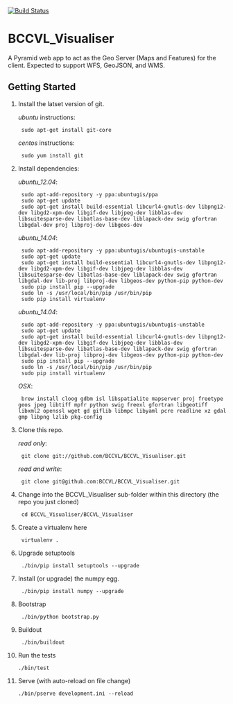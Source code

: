 [![Build Status](http://118.138.242.168/job/bccvl_visualiser/badge/icon)](http://118.138.242.168/job/bccvl_visualiser/)

BCCVL_Visualiser
================

A Pyramid web app to act as the Geo Server (Maps and Features) for the client. Expected to support WFS, GeoJSON, and WMS.

Getting Started
-------------------

1. Install the latset version of git.

    _ubuntu_ instructions:

        sudo apt-get install git-core

    _centos_ instructions:

        sudo yum install git

2. Install dependencies:

    _ubuntu_12.04_:

        sudo apt-add-repository -y ppa:ubuntugis/ppa
        sudo apt-get update
        sudo apt-get install build-essential libcurl4-gnutls-dev libpng12-dev libgd2-xpm-dev libgif-dev libjpeg-dev libblas-dev libsuitesparse-dev libatlas-base-dev liblapack-dev swig gfortran libgdal-dev proj libproj-dev libgeos-dev

    _ubuntu_14.04_:

        sudo apt-add-repository -y ppa:ubuntugis/ubuntugis-unstable
        sudo apt-get update
        sudo apt-get install build-essential libcurl4-gnutls-dev libpng12-dev libgd2-xpm-dev libgif-dev libjpeg-dev libblas-dev libsuitesparse-dev libatlas-base-dev liblapack-dev swig gfortran libgdal-dev lib-proj libproj-dev libgeos-dev python-pip python-dev
        sudo pip install pip --upgrade
        sudo ln -s /usr/local/bin/pip /usr/bin/pip
        sudo pip install virtualenv


    _ubuntu_14.04_:

        sudo apt-add-repository -y ppa:ubuntugis/ubuntugis-unstable
        sudo apt-get update
        sudo apt-get install build-essential libcurl4-gnutls-dev libpng12-dev libgd2-xpm-dev libgif-dev libjpeg-dev libblas-dev libsuitesparse-dev libatlas-base-dev liblapack-dev swig gfortran libgdal-dev lib-proj libproj-dev libgeos-dev python-pip python-dev
        sudo pip install pip --upgrade
        sudo ln -s /usr/local/bin/pip /usr/bin/pip
        sudo pip install virtualenv


    _OSX_:

        brew install cloog gdbm isl libspatialite mapserver proj freetype geos jpeg libtiff mpfr python swig freexl gfortran libgeotiff libxml2 openssl wget gd giflib libmpc libyaml pcre readline xz gdal gmp libpng lzlib pkg-config

3. Clone this repo.

    _read only_:

        git clone git://github.com/BCCVL/BCCVL_Visualiser.git

    _read and write_:

        git clone git@github.com:BCCVL/BCCVL_Visualiser.git

4. Change into the BCCVL_Visualiser sub-folder within this directory (the repo you just cloned)

        cd BCCVL_Visualiser/BCCVL_Visualiser

5. Create a virtualenv here

        virtualenv .

6. Upgrade setuptools

        ./bin/pip install setuptools --upgrade

7. Install (or upgrade) the numpy egg.

        ./bin/pip install numpy --upgrade

8. Bootstrap

        ./bin/python bootstrap.py

9. Buildout

        ./bin/buildout

10. Run the tests

        ./bin/test

11. Serve (with auto-reload on file change)

        ./bin/pserve development.ini --reload
